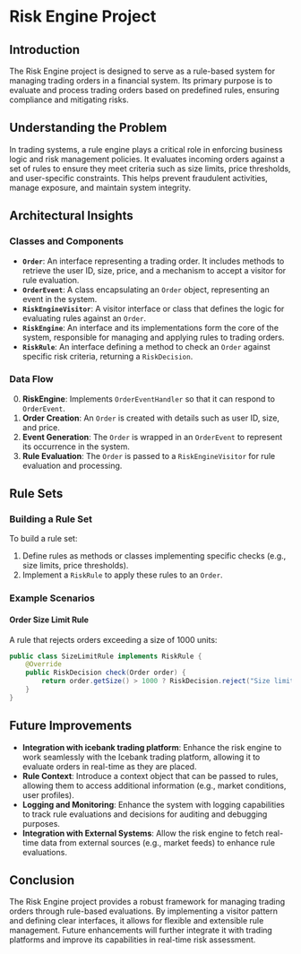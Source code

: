 # Risk Engine Project

## Introduction
The Risk Engine project is designed to serve as a rule-based system for managing trading orders in a financial system. Its primary purpose is to evaluate and process trading orders based on predefined rules, ensuring compliance and mitigating risks.

## Understanding the Problem
In trading systems, a rule engine plays a critical role in enforcing business logic and risk management policies. It evaluates incoming orders against a set of rules to ensure they meet criteria such as size limits, price thresholds, and user-specific constraints. This helps prevent fraudulent activities, manage exposure, and maintain system integrity.

## Architectural Insights
### Classes and Components
- **`Order`**: An interface representing a trading order. It includes methods to retrieve the user ID, size, price, and a mechanism to accept a visitor for rule evaluation.
- **`OrderEvent`**: A class encapsulating an `Order` object, representing an event in the system.
- **`RiskEngineVisitor`**: A visitor interface or class that defines the logic for evaluating rules against an `Order`.
- **`RiskEngine`**: An interface and its implementations form the core of the system, responsible for managing and applying rules to trading orders.
- **`RiskRule`**: An interface defining a method to check an `Order` against specific risk criteria, returning a `RiskDecision`.

### Data Flow
0. **RiskEngine**: Implements `OrderEventHandler` so that it can respond to `OrderEvent`.
1. **Order Creation**: An `Order` is created with details such as user ID, size, and price.
2. **Event Generation**: The `Order` is wrapped in an `OrderEvent` to represent its occurrence in the system.
3. **Rule Evaluation**: The `Order` is passed to a `RiskEngineVisitor` for rule evaluation and processing.

## Rule Sets
### Building a Rule Set
To build a rule set:
1. Define rules as methods or classes implementing specific checks (e.g., size limits, price thresholds).
2. Implement a `RiskRule` to apply these rules to an `Order`.

### Example Scenarios
#### Order Size Limit Rule
A rule that rejects orders exceeding a size of 1000 units:
```java
public class SizeLimitRule implements RiskRule {
    @Override
    public RiskDecision check(Order order) {
        return order.getSize() > 1000 ? RiskDecision.reject("Size limit exceeded") : RiskDecision.allow();
    }
}
```
## Future Improvements
- **Integration with icebank trading platform**: Enhance the risk engine to work seamlessly with the Icebank trading platform, allowing it to evaluate orders in real-time as they are placed.
- **Rule Context**: Introduce a context object that can be passed to rules, allowing them to access additional information (e.g., market conditions, user profiles).
- **Logging and Monitoring**: Enhance the system with logging capabilities to track rule evaluations and decisions for auditing and debugging purposes.
- **Integration with External Systems**: Allow the risk engine to fetch real-time data from external sources (e.g., market feeds) to enhance rule evaluations.

## Conclusion
The Risk Engine project provides a robust framework for managing trading orders through rule-based evaluations. By implementing a visitor pattern and defining clear interfaces, it allows for flexible and extensible rule management. Future enhancements will further integrate it with trading platforms and improve its capabilities in real-time risk assessment.